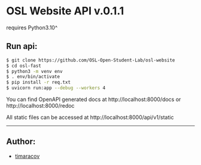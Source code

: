# OSL Website API v.0.1.1
requires Python3.10^

## Run api:
```zsh
$ git clone https://github.com/OSL-Open-Student-Lab/osl-website
$ cd osl-fast
$ python3 -m venv env
$ . env/bin/activate
$ pip install -r req.txt
$ uvicorn run:app --debug --workers 4
```
<!-- 
## Run tests:
```zsh
$ pip install -r req-dev.txt
$ pytest
``` -->

You can find OpenAPI generated docs at http://localhost:8000/docs or http://localhost:8000/redoc

All static files can be accessed at http://localhost:8000/api/v1/static

---

## Author:
* [timaracov]( https://github.com/timaracov )
